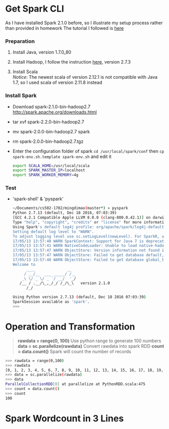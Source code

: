 # Get Spark CLI

As I have installed Spark 2.1.0 before, so I illustrate my setup process rather than provided in homework
The tutorial I followed is [here](http://codingxiaxw.cn/2016/12/07/60-mac-spark/)

### Preparation

1. Install Java, version 1.7.0_80

2. Install Hadoop, I follow the instruction [here](http://codingxiaxw.cn/2016/12/06/59-mac-hadoop/), version 2.7.3

3. Install Scala  
	   *Notice*: The newest scala of version 2.12.1 is not compatible with Java 1.7, so I used scala of version 2.11.8 instead

### Install Spark
+ Download spark-2.1.0-bin-hadoop2.7  
  http://spark.apache.org/downloads.html

+ tar xvf spark-2.2.0-bin-hadoop2.7

+ mv spark-2.0.0-bin-hadoop2.7 spark 

+ rm spark-2.0.0-bin-hadoop2.7.tgz

+ Enter the configuration folder of spark `cd /usr/local/spark/conf` then `cp spark-env.sh.template spark-env.sh` and edit it  

    ```Bash
    export SCALA_HOME=/usr/local/scala
    export SPARK_MASTER_IP=localhost
    export SPARK_WORKER_MEMORY=4g
    ```

### Test

+ 'spark-shell' & 'pyspark'

	```Bash
	~/Documents/cs502-1702/mingdimao(master*) » pyspark                                             mingdimao@LeoMacBookPro
	Python 2.7.13 (default, Dec 18 2016, 07:03:39) 
	[GCC 4.2.1 Compatible Apple LLVM 8.0.0 (clang-800.0.42.1)] on darwin
	Type "help", "copyright", "credits" or "license" for more information.
	Using Spark's default log4j profile: org/apache/spark/log4j-defaults.properties
	Setting default log level to "WARN".
	To adjust logging level use sc.setLogLevel(newLevel). For SparkR, use setLogLevel(newLevel).
	17/05/13 13:57:40 WARN SparkContext: Support for Java 7 is deprecated as of Spark 2.0.0
	17/05/13 13:57:41 WARN NativeCodeLoader: Unable to load native-hadoop library for your platform... using builtin-java classes where applicable
	17/05/13 13:57:47 WARN ObjectStore: Version information not found in metastore. hive.metastore.schema.verification is not enabled so recording the schema version 1.2.0
	17/05/13 13:57:47 WARN ObjectStore: Failed to get database default, returning NoSuchObjectException
	17/05/13 13:57:48 WARN ObjectStore: Failed to get database global_temp, returning NoSuchObjectException
	Welcome to
	      ____              __
	     / __/__  ___ _____/ /__
	    _\ \/ _ \/ _ `/ __/  '_/
	   /__ / .__/\_,_/_/ /_/\_\   version 2.1.0
	      /_/

	Using Python version 2.7.13 (default, Dec 18 2016 07:03:39)
	SparkSession available as 'spark'.
	>>> 
	```

# Operation and Transformation
> **rawdata = range(0, 100)** 
> Use python range to generate 100 numbers
> **data = sc.parallelize(rawdata)**
> Convert rawdata into spark RDD
> **count = data.count()**
> Spark will count the number of records

```Bash
>>> rawdata = range(0,100)
>>> rawdata
[0, 1, 2, 3, 4, 5, 6, 7, 8, 9, 10, 11, 12, 13, 14, 15, 16, 17, 18, 19, 20, 21, 22, 23, 24, 25, 26, 27, 28, 29, 30, 31, 32, 33, 34, 35, 36, 37, 38, 39, 40, 41, 42, 43, 44, 45, 46, 47, 48, 49, 50, 51, 52, 53, 54, 55, 56, 57, 58, 59, 60, 61, 62, 63, 64, 65, 66, 67, 68, 69, 70, 71, 72, 73, 74, 75, 76, 77, 78, 79, 80, 81, 82, 83, 84, 85, 86, 87, 88, 89, 90, 91, 92, 93, 94, 95, 96, 97, 98, 99]
>>> data = sc.parallelize(rawdata)
>>> data
ParallelCollectionRDD[0] at parallelize at PythonRDD.scala:475
>>> count = data.count()
>>> count                                                                       
100
```

# Spark Wordcount in 3 Lines

